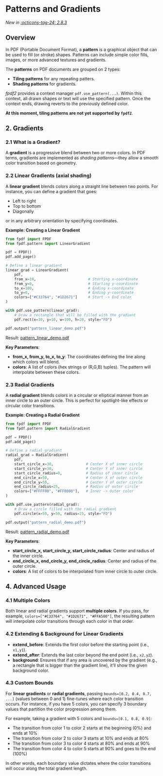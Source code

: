 # Patterns and Gradients

_New in [:octicons-tag-24: 2.8.3](https://github.com/py-pdf/fpdf2/blob/master/CHANGELOG.md)_

## Overview

In PDF (Portable Document Format), a **pattern** is a graphical object that can be used to fill (or stroke) shapes. Patterns can include simple color fills, images, or more advanced textures and gradients. 

The **patterns** on PDF documents are grouped on 2 types:
- **Tiling patterns** for any repeating patters.  
- **Shading patterns** for gradients.  

*fpdf2* provides a context manager `pdf.use_pattern(...)`. Within this context, all drawn shapes or text will use the specified pattern. Once the context ends, drawing reverts to the previously defined color.

**At this moment, tiling patterns are not yet supported by `fpdf2`**.

## 2. Gradients

### 2.1 What is a Gradient?

A **gradient** is a progressive blend between two or more colors. In PDF terms, gradients are implemented as *shading patterns*—they allow a smooth color transition based on geometry.

### 2.2 Linear Gradients (axial shading)

A **linear gradient** blends colors along a straight line between two points. For instance, you can define a gradient that goes:

- Left to right  
- Top to bottom  
- Diagonally  

or in any arbitrary orientation by specifying coordinates.

**Example: Creating a Linear Gradient**

```python
from fpdf import FPDF
from fpdf.pattern import LinearGradient

pdf = FPDF()
pdf.add_page()

# Define a linear gradient
linear_grad = LinearGradient(
    pdf,
    from_x=10,                        # Starting x-coordinate
    from_y=0,                         # Starting y-coordinate
    to_x=100,                         # Ending x-coordinate
    to_y=0,                           # Ending y-coordinate
    colors=["#C33764", "#1D2671"]     # Start -> End color
)

with pdf.use_pattern(linear_grad):
    # Draw a rectangle that will be filled with the gradient
    pdf.rect(x=10, y=10, w=100, h=20, style="FD")

pdf.output("pattern_linear_demo.pdf")
```
Result: [pattern_linear_demo.pdf](./pattern_linear_demo.pdf)

**Key Parameters**:

- **from_x, from_y, to_x, to_y**: The coordinates defining the line along which colors will blend.  
- **colors**: A list of colors (hex strings or (R,G,B) tuples). The pattern will interpolate between these colors.  


### 2.3 Radial Gradients

A **radial gradient** blends colors in a circular or elliptical manner from an inner circle to an outer circle. This is perfect for spotlight-like effects or circular color transitions.

**Example: Creating a Radial Gradient**

```python
from fpdf import FPDF
from fpdf.pattern import RadialGradient

pdf = FPDF()
pdf.add_page()

# Define a radial gradient
radial_grad = RadialGradient(
    pdf,
    start_circle_x=30,               # Center X of inner circle
    start_circle_y=30,               # Center Y of inner circle
    start_circle_radius=0,           # Radius of inner circle
    end_circle_x=50,                 # Center X of outer circle
    end_circle_y=50,                 # Center Y of outer circle
    end_circle_radius=25,            # Radius of outer circle
    colors=["#FFFF00", "#FF0000"],   # Inner -> Outer color
)

with pdf.use_pattern(radial_grad):
    # Draw a circle filled with the radial gradient
    pdf.circle(x=50, y=50, radius=25, style="FD")

pdf.output("pattern_radial_demo.pdf")
```
Result: [pattern_radial_demo.pdf](./pattern_radial_demo.pdf)

**Key Parameters**:

- **start_circle_x, start_circle_y, start_circle_radius**: Center and radius of the inner circle.  
- **end_circle_x, end_circle_y, end_circle_radius**: Center and radius of the outer circle.  
- **colors**: A list of colors to be interpolated from inner circle to outer circle.  

## 4. Advanced Usage

### 4.1 Multiple Colors

Both linear and radial gradients support **multiple colors**. If you pass, for example, `colors=["#C33764", "#1D2671", "#FFA500"]`, the resulting pattern will interpolate color transitions through each color in that order.

### 4.2 Extending & Background for Linear Gradients

- **extend_before**: Extends the first color before the starting point (i.e., `x1,y1`).  
- **extend_after**: Extends the last color beyond the end point (i.e., `x2,y2`).  
- **background**: Ensures that if any area is uncovered by the gradient (e.g., a rectangle that is bigger than the gradient line), it’ll show the given background color.

### 4.3 Custom Bounds

For **linear gradients** or **radial gradients**, passing `bounds=[0.2, 0.4, 0.7, ...]` (values between 0 and 1) fine-tunes where each color transition occurs. For instance, if you have 5 colors, you can specify 3 boundary values that partition the color progression among them.

For example, taking a gradient with 5 colors and `bounds=[0.1, 0.8, 0.9]`:
- The transition from color 1 to color 2 starts at the beginning (0%) and ends at 10%
- The transition from color 2 to color 3 starts at 10% and ends at 80%
- The transition from color 3 to color 4 starts at 80% and ends at 90%
- The transition from color 4 to color 5 starts at 90% and goes to the end (100%)

In other words, each boundary value dictates where the color transitions will occur along the total gradient length.